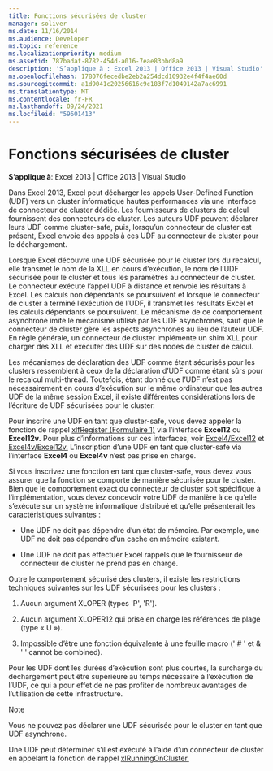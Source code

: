 ```yaml
---
title: Fonctions sécurisées de cluster
manager: soliver
ms.date: 11/16/2014
ms.audience: Developer
ms.topic: reference
ms.localizationpriority: medium
ms.assetid: 787badaf-8782-454d-a016-7eae83bbd8a9
description: 'S’applique à : Excel 2013 | Office 2013 | Visual Studio'
ms.openlocfilehash: 178076fecedbe2eb2a254dcd10932e4f4f4ae60d
ms.sourcegitcommit: a1d9041c20256616c9c183f7d1049142a7ac6991
ms.translationtype: MT
ms.contentlocale: fr-FR
ms.lasthandoff: 09/24/2021
ms.locfileid: "59601413"
---
```

# <a name="cluster-safe-functions"></a>Fonctions sécurisées de cluster

**S’applique à**: Excel 2013 | Office 2013 | Visual Studio 
  
Dans Excel 2013, Excel peut décharger les appels User-Defined Function (UDF) vers un cluster informatique hautes performances via une interface de connecteur de cluster dédiée. Les fournisseurs de clusters de calcul fournissent des connecteurs de cluster. Les auteurs UDF peuvent déclarer leurs UDF comme cluster-safe, puis, lorsqu’un connecteur de cluster est présent, Excel envoie des appels à ces UDF au connecteur de cluster pour le déchargement.
  
Lorsque Excel découvre une UDF sécurisée pour le cluster lors du recalcul, elle transmet le nom de la XLL en cours d’exécution, le nom de l’UDF sécurisée pour le cluster et tous les paramètres au connecteur de cluster. Le connecteur exécute l’appel UDF à distance et renvoie les résultats à Excel. Les calculs non dépendants se poursuivent et lorsque le connecteur de cluster a terminé l’exécution de l’UDF, il transmet les résultats Excel et les calculs dépendants se poursuivent. Le mécanisme de ce comportement asynchrone imite le mécanisme utilisé par les UDF asynchrones, sauf que le connecteur de cluster gère les aspects asynchrones au lieu de l’auteur UDF. En règle générale, un connecteur de cluster implémente un shim XLL pour charger des XLL et exécuter des UDF sur des nodes de cluster de calcul.
  
Les mécanismes de déclaration des UDF comme étant sécurisés pour les clusters ressemblent à ceux de la déclaration d’UDF comme étant sûrs pour le recalcul multi-thread. Toutefois, étant donné que l’UDF n’est pas nécessairement en cours d’exécution sur le même ordinateur que les autres UDF de la même session Excel, il existe différentes considérations lors de l’écriture de UDF sécurisées pour le cluster.
  
Pour inscrire une UDF en tant que cluster-safe, vous devez appeler la fonction de rappel [xlfRegister (Formulaire 1)](xlfregister-form-1.md) via l’interface **Excel12** ou **Excel12v.** Pour plus d’informations sur ces interfaces, voir [Excel4/Excel12](excel4-excel12.md) et [Excel4v/Excel12v.](excel4v-excel12v.md) L’inscription d’une UDF en tant que cluster-safe via l’interface **Excel4** ou **Excel4v** n’est pas prise en charge. 
  
Si vous inscrivez une fonction en tant que cluster-safe, vous devez vous assurer que la fonction se comporte de manière sécurisée pour le cluster. Bien que le comportement exact du connecteur de cluster soit spécifique à l’implémentation, vous devez concevoir votre UDF de manière à ce qu’elle s’exécute sur un système informatique distribué et qu’elle présenterait les caractéristiques suivantes :
  
- Une UDF ne doit pas dépendre d’un état de mémoire. Par exemple, une UDF ne doit pas dépendre d’un cache en mémoire existant.
    
- Une UDF ne doit pas effectuer Excel rappels que le fournisseur de connecteur de cluster ne prend pas en charge.
    
Outre le comportement sécurisé des clusters, il existe les restrictions techniques suivantes sur les UDF sécurisées pour les clusters :
  
1. Aucun argument XLOPER (types 'P', 'R').
    
2. Aucun argument XLOPER12 qui prise en charge les références de plage (type « U »).
    
3. Impossible d’être une fonction équivalente à une feuille macro (' # ' et &amp; ' ' cannot be combined).
    
Pour les UDF dont les durées d’exécution sont plus courtes, la surcharge du déchargement peut être supérieure au temps nécessaire à l’exécution de l’UDF, ce qui a pour effet de ne pas profiter de nombreux avantages de l’utilisation de cette infrastructure.
  
> [!NOTE]
> Vous ne pouvez pas déclarer une UDF sécurisée pour le cluster en tant que UDF asynchrone. 
  
Une UDF peut déterminer s’il est exécuté à l’aide d’un connecteur de cluster en appelant la fonction de rappel [xlRunningOnCluster.](xlrunningoncluster.md) 
  

